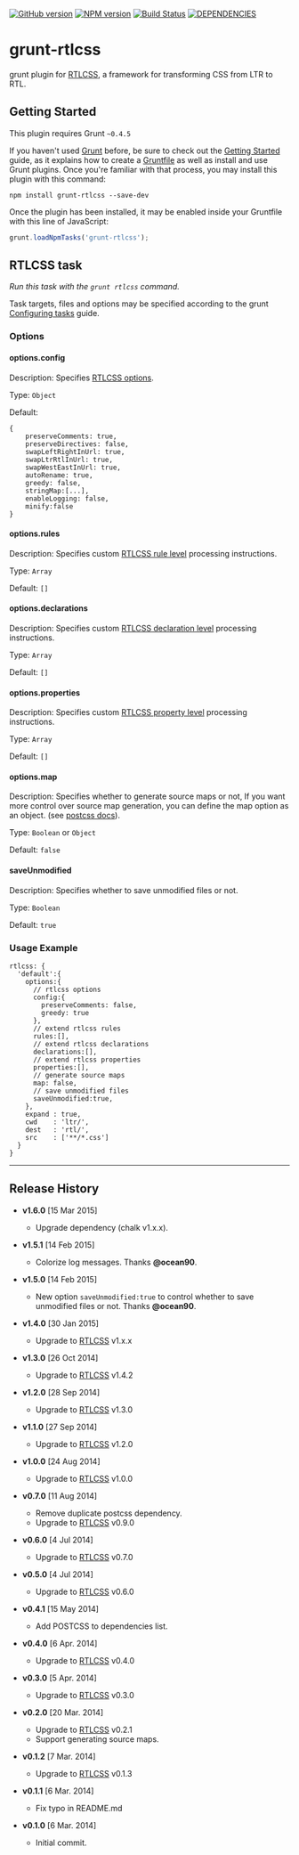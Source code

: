 [![GitHub version](https://badge.fury.io/gh/MohammadYounes%2Fgrunt-rtlcss.svg)](http://badge.fury.io/gh/MohammadYounes%2Fgrunt-rtlcss)
[![NPM version](https://badge.fury.io/js/grunt-rtlcss.svg)](http://badge.fury.io/js/grunt-rtlcss)
[![Build Status](https://travis-ci.org/MohammadYounes/grunt-rtlcss.svg?branch=master)](https://travis-ci.org/MohammadYounes/grunt-rtlcss)
[![DEPENDENCIES](https://david-dm.org/MohammadYounes/grunt-rtlcss.svg)](https://david-dm.org/MohammadYounes/grunt-rtlcss)

grunt-rtlcss
============
grunt plugin for [RTLCSS], a framework for transforming CSS from LTR to RTL.


## Getting Started
This plugin requires Grunt `~0.4.5`

If you haven't used [Grunt](http://gruntjs.com/) before, be sure to check out the [Getting Started](http://gruntjs.com/getting-started) guide, as it explains how to create a [Gruntfile](http://gruntjs.com/sample-gruntfile) as well as install and use Grunt plugins. Once you're familiar with that process, you may install this plugin with this command:

```shell
npm install grunt-rtlcss --save-dev
```

Once the plugin has been installed, it may be enabled inside your Gruntfile with this line of JavaScript:

```js
grunt.loadNpmTasks('grunt-rtlcss');
```



## RTLCSS task
_Run this task with the `grunt rtlcss` command._

Task targets, files and options may be specified according to the grunt [Configuring tasks](http://gruntjs.com/configuring-tasks) guide.

### Options

#### options.config
Description: Specifies [RTLCSS options](https://github.com/MohammadYounes/rtlcss#options-object).

Type: `Object`

Default:

```JS
{
	preserveComments: true,
	preserveDirectives: false,
	swapLeftRightInUrl: true,
	swapLtrRtlInUrl: true,
	swapWestEastInUrl: true,
	autoRename: true,
	greedy: false,
	stringMap:[...],
	enableLogging: false,
	minify:false
}
```

#### options.rules
Description: Specifies custom [RTLCSS rule level](https://github.com/MohammadYounes/rtlcss#rules-array) processing instructions.

Type: `Array`

Default: `[]`


#### options.declarations
Description: Specifies custom [RTLCSS declaration level](https://github.com/MohammadYounes/rtlcss#declarations-array) processing instructions.

Type: `Array`

Default: `[]`


#### options.properties
Description: Specifies custom [RTLCSS property level](https://github.com/MohammadYounes/rtlcss#properties-array) processing instructions.

Type: `Array`

Default: `[]`


#### options.map
Description: Specifies whether to generate source maps or not, If you want more control over source map generation, you can define the map option as an object. (see [postcss docs](https://github.com/postcss/postcss/blob/master/docs/source-maps.md#options)).

Type: `Boolean` or `Object`

Default: `false`

#### saveUnmodified
Description: Specifies whether to save unmodified files or not.

Type: `Boolean`

Default: `true`


### Usage Example

```JS
rtlcss: {
  'default':{
	options:{
	  // rtlcss options  
	  config:{
	  	preserveComments: false,
	  	greedy: true
	  },
	  // extend rtlcss rules
	  rules:[],
	  // extend rtlcss declarations
	  declarations:[],
	  // extend rtlcss properties
	  properties:[],
	  // generate source maps
	  map: false,
	  // save unmodified files
	  saveUnmodified:true,
	},
	expand : true,
	cwd    : 'ltr/',
	dest   : 'rtl/',
	src    : ['**/*.css']
  }
}
```


[RTLCSS]: https://github.com/MohammadYounes/rtlcss

-------

## Release History
* **v1.6.0** [15 Mar 2015]
	* Upgrade dependency (chalk v1.x.x).

* **v1.5.1** [14 Feb 2015]
	* Colorize log messages. Thanks **@ocean90**.

* **v1.5.0** [14 Feb 2015]
	* New option `saveUnmodified:true` to control whether to save unmodified files or not. Thanks **@ocean90**.

* **v1.4.0** [30 Jan 2015]
	* Upgrade to [RTLCSS] v1.x.x

* **v1.3.0** [26 Oct 2014]
	* Upgrade to [RTLCSS] v1.4.2

* **v1.2.0** [28 Sep 2014]
  * Upgrade to [RTLCSS] v1.3.0

* **v1.1.0** [27 Sep 2014]
  * Upgrade to [RTLCSS] v1.2.0

* **v1.0.0** [24 Aug 2014]
  * Upgrade to [RTLCSS] v1.0.0

* **v0.7.0** [11 Aug 2014]
  * Remove duplicate postcss dependency.
  * Upgrade to [RTLCSS] v0.9.0

* **v0.6.0** [4 Jul 2014]
  * Upgrade to [RTLCSS] v0.7.0

* **v0.5.0** [4 Jul 2014]
  * Upgrade to [RTLCSS] v0.6.0

* **v0.4.1** [15 May 2014]
  * Add POSTCSS to dependencies list.

* **v0.4.0** [6 Apr. 2014]
  * Upgrade to [RTLCSS] v0.4.0

* **v0.3.0** [5 Apr. 2014]
  * Upgrade to [RTLCSS] v0.3.0

* **v0.2.0** [20 Mar. 2014]
  * Upgrade to [RTLCSS] v0.2.1
  * Support generating source maps.

* **v0.1.2** [7 Mar. 2014]
  * Upgrade to [RTLCSS] v0.1.3

* **v0.1.1** [6 Mar. 2014]
  * Fix typo in README.md

* **v0.1.0** [6 Mar. 2014]
  * Initial commit.
